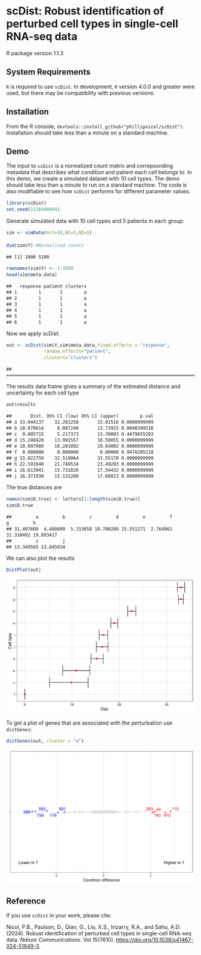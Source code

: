 scDist: Robust identification of perturbed cell types in single-cell
RNA-seq data
================
R package version 1.1.3

## System Requirements

`R` is required to use `scDist`. In development, `R` version 4.0.0 and
greater were used, but there may be compatibility with previous
versions.

## Installation

From the R console, `devtools::install_github("phillipnicol/scDist")`.
Installation should take less than a minute on a standard machine.

## Demo

The input to `scDist` is a normalized count matrix and correpsonding
metadata that describes what condition and patient each cell belongs to.
In this demo, we create a simulated dataset with 10 cell types. The demo
should take less than a minute to run on a standard machine. The code is
also modifiable to see how `scDist` performs for different parameter
values.

``` r
library(scDist)
set.seed(1126490984)
```

Generate simulated data with 10 cell types and 5 patients in each group:

``` r
sim <- simData(nct=10,N1=5,N2=5)

dim(sim$Y) #Normalized counts
```

    ## [1] 1000 5100

``` r
rownames(sim$Y) <- 1:1000
head(sim$meta.data)
```

    ##   response patient clusters
    ## 1        1       1        a
    ## 2        1       1        a
    ## 3        1       1        a
    ## 4        1       1        a
    ## 5        1       1        a
    ## 6        1       1        a

Now we apply scDist:

``` r
out <- scDist(sim$Y,sim$meta.data,fixed.effects = "response",
              random.effects="patient",
              clusters="clusters")
```

    ## ================================================================================

The results data frame gives a summary of the estimated distance and
uncertainty for each cell type

``` r
out$results
```

    ##       Dist. 95% CI (low) 95% CI (upper)        p.val
    ## a 33.044137    32.281250       33.82516 0.0000099999
    ## b 10.870614     8.007240       13.73925 0.0048399516
    ## c  9.885715     5.217373       13.39083 0.4479655203
    ## d 15.240428    13.991557       16.58055 0.0000099999
    ## e 18.897089    18.201092       19.64802 0.0000099999
    ## f  0.000000     0.000000        0.00000 0.9478205218
    ## g 33.022750    32.519064       33.55178 0.0000099999
    ## h 22.591648    21.749534       23.49203 0.0000099999
    ## i 16.613041    15.731826       17.54432 0.0000099999
    ## j 16.371930    15.131200       17.60823 0.0000099999

The true distances are

``` r
names(sim$D.true) <- letters[1:length(sim$D.true)]
sim$D.true
```

    ##         a         b         c         d         e         f         g         h 
    ## 31.497609  4.408609  5.153658 10.700209 15.551271  2.764961 31.310492 19.893417 
    ##         i         j 
    ## 13.349565 13.045934

We can also plot the results

``` r
DistPlot(out)
```

![](README_files/figure-gfm/unnamed-chunk-6-1.png)<!-- -->

To get a plot of genes that are associated with the perturbation use
`distGenes`:

``` r
distGenes(out, cluster = "a")
```

![](README_files/figure-gfm/unnamed-chunk-7-1.png)<!-- -->

## Reference

If you use `scDist` in your work, please cite:

Nicol, P.B., Paulson, D., Qian, G., Liu, X.S., Irizarry, R.A., and Sahu,
A.D. (2024). Robust identification of perturbed cell types in
single-cell RNA-seq data. *Nature Communications*. Vol 15(7610).
<https://doi.org/10.1038/s41467-024-51649-3>.
